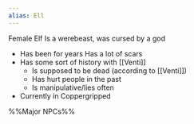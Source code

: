 ```yaml
---
alias: Ell
---
```

Female Elf
Is a werebeast, was cursed by a god
- Has been for years
Has a lot of scars
- Has some sort of history with [[Venti]]
	- Is supposed to be dead (according to [[Venti]])
	- Has hurt people in the past
	- Is manipulative/lies often
- Currently in Coppergripped

%%Major NPCs%%